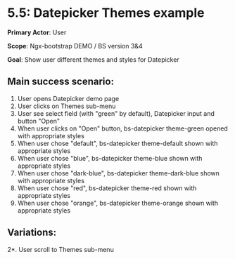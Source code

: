 5.5: Datepicker Themes example
==============================
**Primary Actor**: User

**Scope**: Ngx-bootstrap DEMO / BS version 3&4

**Goal**: Show user different themes and styles for Datepicker

Main success scenario:
----------------------
1. User opens Datepicker demo page
2. User clicks on Themes sub-menu
3. User see select field (with "green" by default), Datepicker input and button "Open"
4. When user clicks on "Open" button, bs-datepicker theme-green opened with appropriate styles
5. When user chose "default", bs-datepicker theme-default shown with appropriate styles
6. When user chose "blue", bs-datepicker theme-blue shown with appropriate styles
7. When user chose "dark-blue", bs-datepicker theme-dark-blue shown with appropriate styles
8. When user chose "red", bs-datepicker theme-red shown with appropriate styles
9. When user chose "orange", bs-datepicker theme-orange shown with appropriate styles


Variations:
-----------
2*. User scroll to Themes sub-menu

